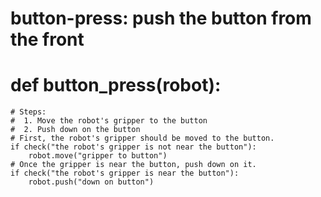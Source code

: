 

# button-press: push the button from the front
# def button_press(robot):
    # Steps:
    #  1. Move the robot's gripper to the button
    #  2. Push down on the button
    # First, the robot's gripper should be moved to the button. 
    if check("the robot's gripper is not near the button"):
        robot.move("gripper to button")
    # Once the gripper is near the button, push down on it.
    if check("the robot's gripper is near the button"):
        robot.push("down on button")